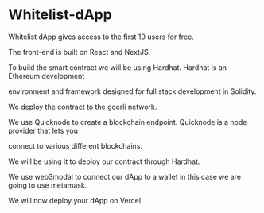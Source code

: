 # Whitelist-dApp

Whitelist dApp gives access to the first 10 users for free.

The front-end is built on React and NextJS.

To build the smart contract we will be using Hardhat. Hardhat is an Ethereum development 

environment and framework designed for full stack development in Solidity.

We deploy the contract to the goerli network.

We use Quicknode to create a blockchain endpoint. Quicknode is a node provider that lets you 

connect to various different blockchains.

We will be using it to deploy our contract through Hardhat.

We use web3modal to connect our dApp to a wallet in this case we are going to use metamask.

We will now deploy your dApp on Vercel 
